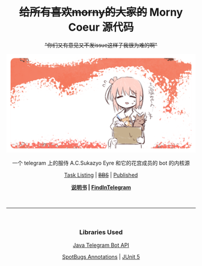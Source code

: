 [book]: https://book.sukazyo.cc/morny
[tg-account]: https://t.me/morny_cono_annie_bot
[issues]: https://github.com/Eyre-S/Coeur-Morny-Cono/issues
[todo]: https://github.com/users/Eyre-S/projects/1
[artifact]: https://mvn.sukazyo.cc/main/cc/sukazyo/morny-coeur

[tg4j]: https://github.com/pengrad/java-telegram-bot-api
[spotbugs]: https://spotbugs.github.io/
[junit5]: https://junit.org/junit5/

<div align=center>

# ~~给所有喜欢morny的大家的~~ Morny Coeur 源代码

~~"你们又有意见又不发issue这样子我很为难的啊"~~

![social preview card](morny-github-social-preview-card@0.75x.png)

一个 telegram 上的服侍 A.C.Sukazyo Eyre 和它的花宫成员的 bot 的内核源

[Task Listing][todo] | [~~BBS~~][issues] | [Published][artifact]

**[说明书][book] | [FindInTelegram][tg-account]**

<br>

---

<br>

### Libraries Used

[Java Telegram Bot API][tg4j]

[SpotBugs Annotations][spotbugs] | [JUnit 5][junit5]

</div>
